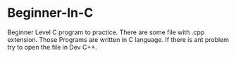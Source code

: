# Beginner-In-C
Beginner Level C program to practice. There are some file with .cpp extension. Those Programs are written in C language. If there is ant problem try to open the file in Dev C++.
